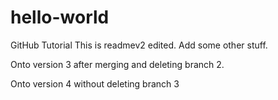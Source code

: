 # hello-world
GitHub Tutorial
This is readmev2 edited.
Add some other stuff.

Onto version 3 after merging and deleting branch 2.

Onto version 4 without deleting branch 3
